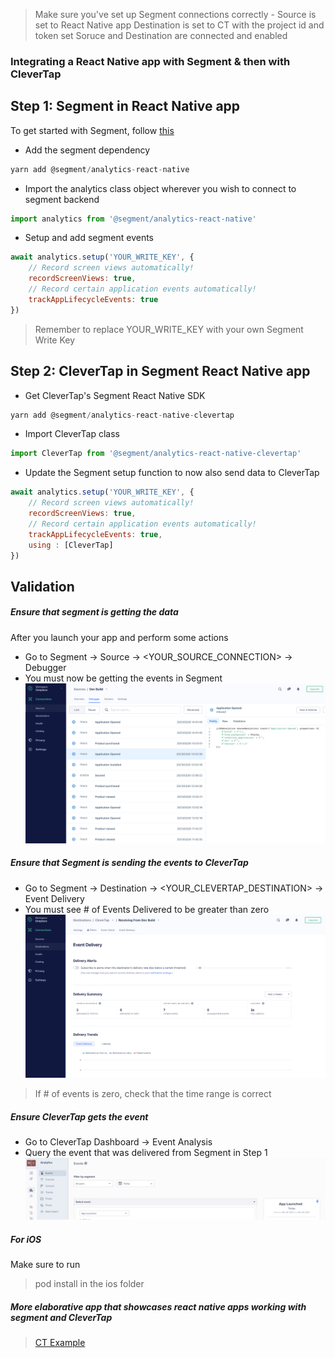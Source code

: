 > Make sure you've set up Segment connections correctly -
> Source is set to React Native app
> Destination is set to CT with the project id and token set
> Soruce and Destination are connected and enabled

### Integrating a React Native app with Segment & then with CleverTap

## Step 1: Segment in React Native app
To get started with Segment, follow [this](https://segment.com/docs/connections/sources/catalog/libraries/mobile/react-native/)

* Add the segment dependency 
```javascript
yarn add @segment/analytics-react-native
```

* Import the analytics class object wherever you wish to connect to segment backend
```javascript
import analytics from '@segment/analytics-react-native'
```

* Setup and add segment events
```javascript
await analytics.setup('YOUR_WRITE_KEY', {
	// Record screen views automatically!
	recordScreenViews: true,
	// Record certain application events automatically!
	trackAppLifecycleEvents: true
})
```

> Remember to replace YOUR_WRITE_KEY with your own Segment Write Key

## Step 2: CleverTap in Segment React Native app
* Get CleverTap's Segment React Native SDK  
```javascript
yarn add @segment/analytics-react-native-clevertap
```

* Import CleverTap class
```javascript
import CleverTap from '@segment/analytics-react-native-clevertap'
```

* Update the Segment setup function to now also send data to CleverTap
```javascript
await analytics.setup('YOUR_WRITE_KEY', {
	// Record screen views automatically!
	recordScreenViews: true,
	// Record certain application events automatically!
	trackAppLifecycleEvents: true,
	using : [CleverTap]
})
```

## Validation
##### Ensure that segment is getting the data
After you launch your app and perform some actions

* Go to Segment -> Source -> <YOUR_SOURCE_CONNECTION> -> Debugger
* You must now be getting the events in Segment
![Events in Segment](https://github.com/sl2883/ct-segment-react-native/blob/main/images/appTosegment.png "")

##### Ensure that Segment is sending the events to CleverTap
* Go to Segment -> Destination -> <YOUR_CLEVERTAP_DESTINATION> -> Event Delivery
* You must see # of Events Delivered to be greater than zero
![Events to CleverTap](https://github.com/sl2883/ct-segment-react-native/blob/main/images/segmentToCT.png "")
> If # of events is zero, check that the time range is correct

##### Ensure CleverTap gets the event
* Go to CleverTap Dashboard -> Event Analysis
* Query the event that was delivered from Segment in Step 1
![CleverTap Dashboard](https://github.com/sl2883/ct-segment-react-native/blob/main/images/CTdashboard.png "")


##### For iOS
Make sure to run 
> pod install
in the ios folder

##### More elaborative app that showcases react native apps working with segment and CleverTap
>  [CT Example](https://github.com/jaysmehta/CleverTapSegmentReactNative/)
